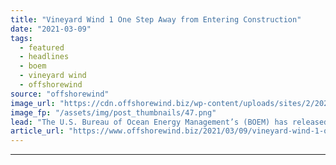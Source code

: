 ```yaml
---
title: "Vineyard Wind 1 One Step Away from Entering Construction"
date: "2021-03-09"
tags: 
  - featured
  - headlines
  - boem
  - vineyard wind
  - offshorewind
source: "offshorewind"
image_url: "https://cdn.offshorewind.biz/wp-content/uploads/sites/2/2020/08/18154808/vineyard-wind.png"
image_fp: "/assets/img/post_thumbnails/47.png"
lead: "The U.S. Bureau of Ocean Energy Management’s (BOEM) has released the Final Environmental Impact"
article_url: "https://www.offshorewind.biz/2021/03/09/vineyard-wind-1-one-step-away-from-entering-construction/"
---
```


---

